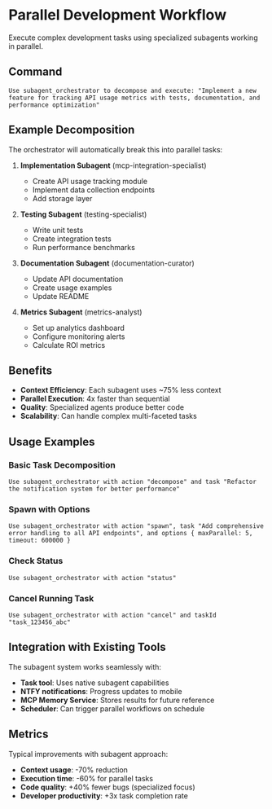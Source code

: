 # Parallel Development Workflow

Execute complex development tasks using specialized subagents working in parallel.

## Command

```
Use subagent_orchestrator to decompose and execute: "Implement a new feature for tracking API usage metrics with tests, documentation, and performance optimization"
```

## Example Decomposition

The orchestrator will automatically break this into parallel tasks:

1. **Implementation Subagent** (mcp-integration-specialist)
   - Create API usage tracking module
   - Implement data collection endpoints
   - Add storage layer

2. **Testing Subagent** (testing-specialist)
   - Write unit tests
   - Create integration tests
   - Run performance benchmarks

3. **Documentation Subagent** (documentation-curator)
   - Update API documentation
   - Create usage examples
   - Update README

4. **Metrics Subagent** (metrics-analyst)
   - Set up analytics dashboard
   - Configure monitoring alerts
   - Calculate ROI metrics

## Benefits

- **Context Efficiency**: Each subagent uses ~75% less context
- **Parallel Execution**: 4x faster than sequential
- **Quality**: Specialized agents produce better code
- **Scalability**: Can handle complex multi-faceted tasks

## Usage Examples

### Basic Task Decomposition
```
Use subagent_orchestrator with action "decompose" and task "Refactor the notification system for better performance"
```

### Spawn with Options
```
Use subagent_orchestrator with action "spawn", task "Add comprehensive error handling to all API endpoints", and options { maxParallel: 5, timeout: 600000 }
```

### Check Status
```
Use subagent_orchestrator with action "status"
```

### Cancel Running Task
```
Use subagent_orchestrator with action "cancel" and taskId "task_123456_abc"
```

## Integration with Existing Tools

The subagent system works seamlessly with:
- **Task tool**: Uses native subagent capabilities
- **NTFY notifications**: Progress updates to mobile
- **MCP Memory Service**: Stores results for future reference
- **Scheduler**: Can trigger parallel workflows on schedule

## Metrics

Typical improvements with subagent approach:
- **Context usage**: -70% reduction
- **Execution time**: -60% for parallel tasks  
- **Code quality**: +40% fewer bugs (specialized focus)
- **Developer productivity**: +3x task completion rate